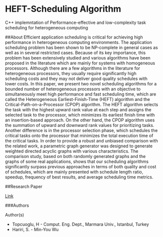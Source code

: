 # HEFT-Scheduling Algorithm 
C++ implemntation of Performance-effective and low-complexity task scheduling for heterogeneous computing

##About
Efficient application scheduling is critical for achieving high performance in heterogeneous computing environments. The 
application scheduling problem has been shown to be NP-complete in general cases as well as in several restricted cases.
Because of its key importance, this problem has been extensively studied and various algorithms have been proposed in the 
literature which are mainly for systems with homogeneous processors. Although there are a few algorithms in the literature 
for heterogeneous processors, they usually require significantly high scheduling costs and they may not deliver good quality
schedules with lower costs. In this paper, we present two novel scheduling algorithms for a bounded number of heterogeneous 
processors with an objective to simultaneously meet high performance and fast scheduling time, which are called the
Heterogeneous Earliest-Finish-Time (HEFT) algorithm and the Critical-Path-on-a-Processor (CPOP) algorithm. The HEFT algorithm 
selects the task with the highest upward rank value at each step and assigns the selected task to the processor, which
minimizes its earliest finish time with an insertion-based approach. On the other hand, the CPOP algorithm uses the summation 
of upward and downward rank values for prioritizing tasks. Another difference is in the processor selection phase, which 
schedules the critical tasks onto the processor that minimizes the total execution time of the critical tasks. In order to 
provide a robust and unbiased comparison with the related work, a parametric graph generator was designed to generate weighted
directed acyclic graphs with various characteristics. The comparison study, based on both randomly generated graphs and the 
graphs of some real applications, shows that our scheduling algorithms significantly surpass previous approaches in terms of
both quality and cost of schedules, which are mainly presented with schedule length ratio, speedup, frequency of best results,
and average scheduling time metrics.

##Research Paper

[Link](http://ieeexplore.ieee.org/xpl/articleDetails.jsp?arnumber=993206&tag=1)

###Authors

Author(s)

* Topcuoglu, H - Comput. Eng. Dept., Marmara Univ., Istanbul, Turkey 
* Hariri, S. - Min-You Wu



